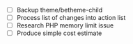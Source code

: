 - [ ] Backup theme/betheme-child
- [ ] Process list of changes into action list
- [ ] Research PHP memory limit issue
- [ ] Produce simple cost estimate
